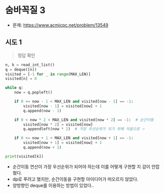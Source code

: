 # 숨바꼭질 3

- 문제: https://www.acmicpc.net/problem/13549

## 시도 1

> 정답 확인

```py
n, k = read_int_list()
q = deque([n])
visited = [-1 for _ in range(MAX_LEN)]
visited[n] = 0

while q:
    now = q.popleft()

    if 0 <= now - 1 < MAX_LEN and visited[now - 1] == -1:
        visited[now - 1] = visited[now] + 1
        q.append(now - 1)

    if 0 < now * 2 < MAX_LEN and visited[now * 2] == -1:  # 순간이동
        visited[now * 2] = visited[now]
        q.appendleft(now * 2)  # 가장 우선순위가 되기 위해 처음으로 ⭐️

    if 0 <= now + 1 < MAX_LEN and visited[now + 1] == -1:
        visited[now + 1] = visited[now] + 1
        q.append(now + 1)

print(visited[k])
```

- 순간이동 연산이 가장 우선순위가 되어야 하는데 이를 어떻게 구현할 지 감이 안잡혔다.
- dp로 푸려고 했지만, 순간이동을 구현할 아이디어가 떠오르지 않았다.
- 양방향인 deque를 이용하는 방법이 있었다..
